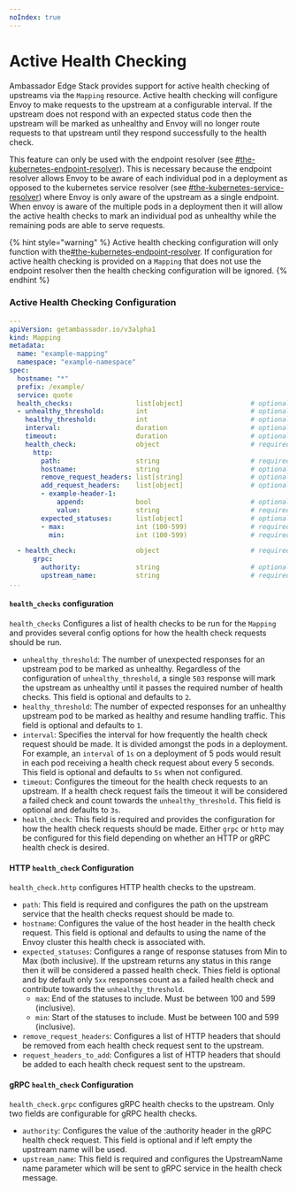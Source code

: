 ```yaml
---
noIndex: true
---
```


# Active Health Checking

Ambassador Edge Stack provides support for active health checking of upstreams via the `Mapping` resource. Active health checking will configure Envoy to make requests to the upstream at a configurable interval. If the upstream does not respond with an expected status code then the upstream will be marked as unhealthy and Envoy will no longer route requests to that upstream until they respond successfully to the health check.

This feature can only be used with the endpoint resolver (see [#the-kubernetes-endpoint-resolver](../technical-reference/ingress-and-load-balancing/service-discovery-and-resolvers.md#the-kubernetes-endpoint-resolver "mention")). This is necessary because the endpoint resolver allows Envoy to be aware of each individual pod in a deployment as opposed to the kubernetes service resolver (see [#the-kubernetes-service-resolver](../technical-reference/ingress-and-load-balancing/service-discovery-and-resolvers.md#the-kubernetes-service-resolver "mention")) where Envoy is only aware of the upstream as a single endpoint. When envoy is aware of the multiple pods in a deployment then it will allow the active health checks to mark an individual pod as unhealthy while the remaining pods are able to serve requests.

{% hint style="warning" %}
Active health checking configuration will only function with the[#the-kubernetes-endpoint-resolver](../technical-reference/ingress-and-load-balancing/service-discovery-and-resolvers.md#the-kubernetes-endpoint-resolver "mention"). If configuration for active health checking is provided on a `Mapping` that does not use the endpoint resolver then the health checking configuration will be ignored.
{% endhint %}

### Active Health Checking Configuration

```yaml
---
apiVersion: getambassador.io/v3alpha1
kind: Mapping
metadata:
  name: "example-mapping"
  namespace: "example-namespace"
spec:
  hostname: "*"
  prefix: /example/
  service: quote
  health_checks:                list[object]                 # optional
  - unhealthy_threshold:        int                          # optional (default: 2)
    healthy_threshold:          int                          # optional (default: 1)
    interval:                   duration                     # optional (default: 5s)
    timeout:                    duration                     # optional (default: 3s)
    health_check:               object                       # required
      http:
        path:                   string                       # required
        hostname:               string                       # optional
        remove_request_headers: list[string]                 # optional
        add_request_headers:    list[object]                 # optional
        - example-header-1:
            append:             bool                         # optional (default: true)
            value:              string                       # required
        expected_statuses:      list[object]                 # optional
        - max:                  int (100-599)                # required (only when using expected_statuses)
          min:                  int (100-599)                # required (only when using expected_statuses)

  - health_check:               object                       # required
      grpc:
        authority:              string                       # optional
        upstream_name:          string                       # required
...
```

#### `health_checks` configuration

`health_checks` Configures a list of health checks to be run for the `Mapping` and provides several config options for how the health check requests should be run.

* `unhealthy_threshold`: The number of unexpected responses for an upstream pod to be marked as unhealthy. Regardless of the configuration of `unhealthy_threshold`, a single `503` response will mark the upstream as unhealthy until it passes the required number of health checks. This field is optional and defaults to `2`.
* `healthy_threshold`: The number of expected responses for an unhealthy upstream pod to be marked as healthy and resume handling traffic. This field is optional and defaults to `1`.
* `interval`: Specifies the interval for how frequently the health check request should be made. It is divided amongst the pods in a deployment. For example, an `interval` of `1s` on a deployment of 5 pods would result in each pod receiving a health check request about every 5 seconds. This field is optional and defaults to `5s` when not configured.
* `timeout`: Configures the timeout for the health check requests to an upstream. If a health check request fails the timeout it will be considered a failed check and count towards the `unhealthy_threshold`. This field is optional and defaults to `3s`.
* `health_check`: This field is required and provides the configuration for how the health check requests should be made. Either `grpc` or `http` may be configured for this field depending on whether an HTTP or gRPC health check is desired.

#### HTTP `health_check` Configuration

`health_check.http` configures HTTP health checks to the upstream.

* `path`: This field is required and configures the path on the upstream service that the health checks request should be made to.
* `hostname`: Configures the value of the host header in the health check request. This field is optional and defaults to using the name of the Envoy cluster this health check is associated with.
* `expected_statuses`: Configures a range of response statuses from Min to Max (both inclusive). If the upstream returns any status in this range then it will be considered a passed health check. Thies field is optional and by default only `5xx` responses count as a failed health check and contribute towards the `unhealthy_threshold`.
  * `max`: End of the statuses to include. Must be between 100 and 599 (inclusive).
  * `min`: Start of the statuses to include. Must be between 100 and 599 (inclusive).
* `remove_request_headers`: Configures a list of HTTP headers that should be removed from each health check request sent to the upstream.
* `request_headers_to_add`: Configures a list of HTTP headers that should be added to each health check request sent to the upstream.

#### gRPC `health_check` Configuration

`health_check.grpc` configures gRPC health checks to the upstream. Only two fields are configurable for gRPC health checks.

* `authority`: Configures the value of the :authority header in the gRPC health check request. This field is optional and if left empty the upstream name will be used.
* `upstream_name`: This field is required and configures the UpstreamName name parameter which will be sent to gRPC service in the health check message.
